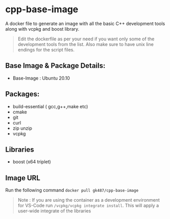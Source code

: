 # cpp-base-image
A docker file to generate an image with all the basic C++ development tools along with vcpkg and boost library.

> Edit the dockerfile as per your need if you want only some of the development tools from the list. Also make sure to have unix line endings for the script files.

## Base Image & Package Details:
- Base-Image : Ubuntu 20.10
## Packages:
- build-essential ( gcc,g++,make etc)
- cmake
- git
- curl
- zip unzip
- vcpkg
## Libraries
- boost (x64 triplet)


## Image URL
Run the following command
`docker pull gk487/cpp-base-image`


> Note : If you are using the container as a development environment for VS-Code run `/vcpkg/vcpkg integrate install`. This will apply a user-wide integrate of the libraries